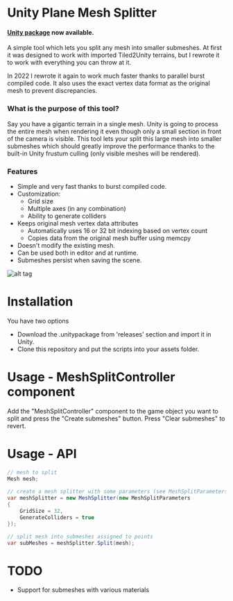 # Unity Plane Mesh Splitter

#### [Unity package](https://github.com/artnas/Unity-Plane-Mesh-Splitter/releases) now available.

A simple tool which lets you split any mesh into smaller submeshes. At first it was designed to work with imported Tiled2Unity terrains, but I rewrote it to work with everything you can throw at it. 

In 2022 I rewrote it again to work much faster thanks to parallel burst compiled code. It also uses the exact vertex data format as the original mesh to prevent discrepancies.

### What is the purpose of this tool?

Say you have a gigantic terrain in a single mesh. Unity is going to process the entire mesh when rendering it even though only a small section in front of the camera is visible. This tool lets your split this large mesh into smaller submeshes which should greatly improve the performance thanks to the built-in Unity frustum culling (only visible meshes will be rendered).

### Features

- Simple and very fast thanks to burst compiled code.
- Customization:
  - Grid size
  - Multiple axes (in any combination)
  - Ability to generate colliders
- Keeps original mesh vertex data attributes
  - Automatically uses 16 or 32 bit indexing based on vertex count
  - Copies data from the original mesh buffer using memcpy
- Doesn't modify the existing mesh.
- Can be used both in editor and at runtime.
- Submeshes persist when saving the scene.

![alt tag](http://i.imgur.com/5PzoVFc.jpg)

# Installation

You have two options
- Download the .unitypackage from 'releases' section and import it in Unity.
- Clone this repository and put the scripts into your assets folder.

# Usage - MeshSplitController component

Add the "MeshSplitController" component to the game object you want to split and press the "Create submeshes" button. Press "Clear submeshes" to revert.

# Usage - API

```csharp
// mesh to split
Mesh mesh;
            
// create a mesh splitter with some parameters (see MeshSplitParameters.cs for default settings)
var meshSplitter = new MeshSplitter(new MeshSplitParameters
{
    GridSize = 32,
    GenerateColliders = true
});

// split mesh into submeshes assigned to points
var subMeshes = meshSplitter.Split(mesh);
```

# TODO

- Support for submeshes with various materials
